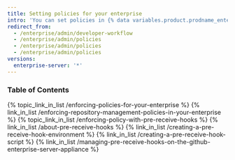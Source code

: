 ```yaml
---
title: Setting policies for your enterprise
intro: 'You can set policies in {% data variables.product.prodname_enterprise %} to reduce risk and increase quality.'
redirect_from:
  - /enterprise/admin/developer-workflow
  - /enterprise/admin/policies
  - /enterprise/admin/policies
  - /enterprise/admin/policies
versions:
  enterprise-server: '*'
---
```



### Table of Contents

{% topic_link_in_list /enforcing-policies-for-your-enterprise %}
    {% link_in_list /enforcing-repository-management-policies-in-your-enterprise %}
{% topic_link_in_list /enforcing-policy-with-pre-receive-hooks %}
    {% link_in_list /about-pre-receive-hooks %}
    {% link_in_list /creating-a-pre-receive-hook-environment %}
    {% link_in_list /creating-a-pre-receive-hook-script %}
    {% link_in_list /managing-pre-receive-hooks-on-the-github-enterprise-server-appliance %}
